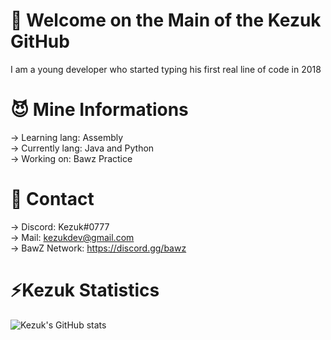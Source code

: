 # 💼 Welcome on the Main of the Kezuk GitHub
I am a young developer who started typing his first real line of code in 2018

# 😈 Mine Informations
 -> Learning lang: Assembly\
 -> Currently lang: Java and Python\
 -> Working on: Bawz Practice

# 🤖 Contact
 -> Discord: Kezuk#0777\
 -> Mail: kezukdev@gmail.com\
 -> BawZ Network: https://discord.gg/bawz
 
 # ⚡️Kezuk Statistics
![Kezuk's GitHub stats](https://github-readme-stats.vercel.app/api?username=kezukdev&count_private=true)
